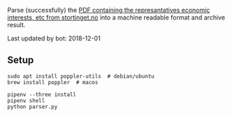 Parse (successfully) the [PDF containing the represantatives economic interests, etc from stortinget.no](https://www.stortinget.no/no/Stortinget-og-demokratiet/Representantene/Okonomiske-interesser/) into a machine readable format and archive result.

Last updated by bot: 2018-12-01

## Setup
    sudo apt install poppler-utils  # debian/ubuntu
    brew install poppler  # macos

    pipenv --three install
    pipenv shell
    python parser.py
